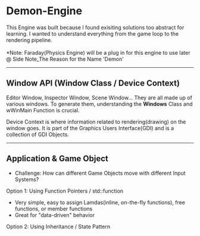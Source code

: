 # Demon-Engine
This Engine was built because I found exisiting solutions too abstract for learning. I wanted to understand everything from the game loop to the rendering pipeline. <br /> <br />
*Note: Faraday(Physics Engine) will be a plug in for this engine to use later <br /> 
@ Side Note_The Reason for the Name 'Demon'
*********************************************************************
## Window API (Window Class / Device Context)
Editor Window, Inspector Window, Scene Window... They are all made up of various windows. To generate them, understanding the **Windows** Class and wWinMain Function is crucial.

Device Context is where information related to rendering(drawing) on the window goes. It is part of the Graphics Users Interface(GDI) and is a collection of GDI Objects. <br />
*********************************************************************
## Application & Game Object <br />
- Challenge: How can different Game Objects move with different Input Systems? <br />

Option 1: Using Function Pointers / std::function <br />
- Very simple, easy to assign Lamdas(inline, on-the-fly functions), free functions, or member functions
- Great for "data-driven" behavior <br />

Option 2: Using Inheritance / State Pattern <br />

